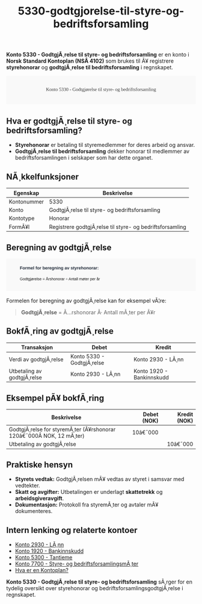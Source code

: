 ﻿---
title: "5330-godtgjorelse-til-styre-og-bedriftsforsamling"
meta_title: "5330-godtgjorelse-til-styre-og-bedriftsforsamling"
meta_description: "**Konto 5330 - GodtgjÃ¸relse til styre- og bedriftsforsamling** er en konto i **Norsk Standard Kontoplan (NSÂ 4102)** som brukes til Ã¥ registrere **styrehonora..."
slug: 5330-godtgjorelse-til-styre-og-bedriftsforsamling
type: blog
layout: pages/single
---

**Konto 5330 - GodtgjÃ¸relse til styre- og bedriftsforsamling** er en konto i **Norsk Standard Kontoplan (NSÂ 4102)** som brukes til Ã¥ registrere **styrehonorar** og **godtgjÃ¸relse til bedriftsforsamling** i regnskapet.

![Illustrasjon av konto 5330 GodtgjÃ¸relse til styre- og bedriftsforsamling](5330-godtgjorelse-til-styre-og-bedriftsforsamling-image.svg)

## Hva er godtgjÃ¸relse til styre- og bedriftsforsamling?

* **Styrehonorar** er betaling til styremedlemmer for deres arbeid og ansvar.
* **GodtgjÃ¸relse til bedriftsforsamling** dekker honorar til medlemmer av bedriftsforsamlingen i selskaper som har dette organet.

## NÃ¸kkelfunksjoner

| Egenskap      | Beskrivelse                                                          |
|---------------|----------------------------------------------------------------------|
| Kontonummer   | 5330                                                                 |
| Konto         | GodtgjÃ¸relse til styre- og bedriftsforsamling                        |
| Kontotype     | Honorar                                                             |
| FormÃ¥l        | Registrere godtgjÃ¸relse til styre- og bedriftsforsamling             |

## Beregning av godtgjÃ¸relse

![Formel for beregning av styrehonorar](5330-godtgjorelse-til-styre-og-bedriftsforsamling-calculation.svg)

Formelen for beregning av godtgjÃ¸relse kan for eksempel vÃ¦re:

> **GodtgjÃ¸relse** = Ã…rshonorar Ã· Antall mÃ¸ter per Ã¥r

## BokfÃ¸ring av godtgjÃ¸relse

| Transaksjon                | Debet                           | Kredit                      |
|----------------------------|---------------------------------|-----------------------------|
| Verdi av godtgjÃ¸relse      | Konto 5330 - GodtgjÃ¸relse       | Konto 2930 - LÃ¸nn           |
| Utbetaling av godtgjÃ¸relse | Konto 2930 - LÃ¸nn               | Konto 1920 - Bankinnskudd   |

## Eksempel pÃ¥ bokfÃ¸ring

| Beskrivelse                                                          | Debet (NOK) | Kredit (NOK) |
|----------------------------------------------------------------------|-----------:|-------------:|
| GodtgjÃ¸relse for styremÃ¸ter (Ã¥rshonorar 120â€¯000Â NOK, 12 mÃ¸ter)       |     10â€¯000 |              |
| Utbetaling av godtgjÃ¸relse                                           |            |      10â€¯000 |

## Praktiske hensyn

* **Styrets vedtak:** GodtgjÃ¸relsen mÃ¥ vedtas av styret i samsvar med vedtekter.
* **Skatt og avgifter:** Utbetalingen er underlagt **skattetrekk** og **arbeidsgiveravgift**.
* **Dokumentasjon:** Protokoll fra styremÃ¸ter og avtaler mÃ¥ dokumenteres.

## Intern lenking og relaterte kontoer

* [Konto 2930 - LÃ¸nn](/blogs/kontoplan/2930-lonn "Konto 2930 - LÃ¸nn")
* [Konto 1920 - Bankinnskudd](/blogs/kontoplan/1920-bankinnskudd "Konto 1920 - Bankinnskudd")
* [Konto 5300 - Tantieme](/blogs/kontoplan/5300-tantieme "Konto 5300 - Tantieme: BokfÃ¸ring av resultatbasert godtgjÃ¸relse i Norsk kontoplan")
* [Konto 7700 - Styre- og bedriftsforsamlingsmÃ¸ter](/blogs/kontoplan/7700-styre-og-bedriftsforsamlingsmoter "Konto 7700 - Styre- og bedriftsforsamlingsmÃ¸ter")
* [Hva er en Kontoplan?](/blogs/regnskap/hva-er-kontoplan "Hva er en Kontoplan? Komplett Guide til Kontoplaner i Norsk Regnskap")

**Konto 5330 - GodtgjÃ¸relse til styre- og bedriftsforsamling** sÃ¸rger for en tydelig oversikt over styrehonorar og bedriftsforsamlingsgodtgjÃ¸relse i regnskapet.
